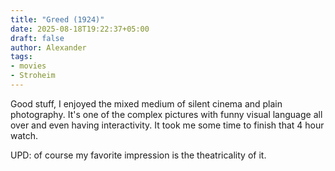 ```yaml
---
title: "Greed (1924)"
date: 2025-08-18T19:22:37+05:00
draft: false
author: Alexander
tags:
- movies
- Stroheim
---
```


Good stuff, I enjoyed the mixed medium of silent cinema and plain photography.
It's one of the complex pictures with funny visual language all over and even having interactivity.
It took me some time to finish that 4 hour watch.

UPD: of course my favorite impression is the theatricality of it.

